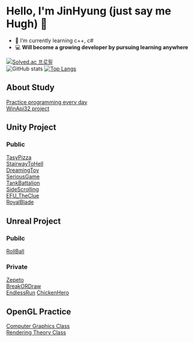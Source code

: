 # Hello, I'm JinHyung (just say me Hugh) 👋
- 🌱 I’m currently learning c++, c#
- 💻 **Will become a growing developer by pursuing learning anywhere**

[![Solved.ac 프로필](http://mazassumnida.wtf/api/generate_badge?boj=wlsgud16)](https://solved.ac/wlsgud16)  
![GitHub stats](https://github-readme-stats.vercel.app/api?username=JinHyung16&show_icons=true&theme=dark)
[![Top Langs](https://github-readme-stats.vercel.app/api/top-langs/?username=JinHyung16&layout=compact)](https://github.com/JinHyung16/github-readme-stats)

## About Study
[Practice programming every day](https://github.com/JinHyung16/Algorithm_Practice)  
[WinApi32 project](https://github.com/JinHyung16/WinApi)

## Unity Project
### Public
[TasyPizza](https://github.com/JinHyung16/unity_TastyPizza)  
[StairwayToHell](https://github.com/JinHyung16/unity_StairwayToHell.git)  
[DreamingToy](https://github.com/JinHyung16/unity_ToyGame.git)  
[SeriousGame](https://github.com/JinHyung16/unity_SeriousGame)  
[TankBattalion](https://github.com/JinHyung16/unity_TankBattalion)  
[SideScrolling](https://github.com/JinHyung16/unity_SideScrolling_Gradius)  
[EFU_TheClue](https://github.com/JinHyung16/unity_EFU_CSI)  
[RoyalBlade](https://github.com/JinHyung16/unity_RoyalBlade)  

## Unreal Project  
### Pubilc  
[RollBall](https://github.com/JinHyung16/UE5_RollBall)  

### Private  
[Zepeto](https://github.com/JinHyung16/Unity_Zepeto.git)  
[BreakORDraw](https://github.com/JinHyung16/unity_BreakORDraw)  
[EndlessRun](https://github.com/JinHyung16/unity_EndlessRun)
[ChickenHero](https://github.com/JinHyung16/unity_ChickenHero)  

## OpenGL Practice
[Computer Graphics Class](https://github.com/JinHyung16/OpenGL_HomeWork/tree/main/Computer%20Graphis%20Homework)  
[Rendering Theory Class](https://github.com/JinHyung16/OpenGL_HomeWork/tree/main/Rendering%20Theory%20Homework)  

